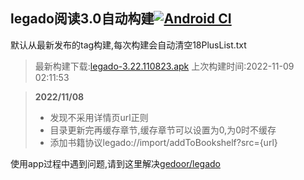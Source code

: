 ## legado阅读3.0自动构建[![Android CI](https://github.com/10bits/gedoor-Build/workflows/Android%20CI/badge.svg)](https://github.com/10bits/gedoor-Build/actions)

默认从最新发布的tag构建,每次构建会自动清空18PlusList.txt

> 最新构建下载:[legado-3.22.110823.apk](https://github.com/xcbt9527/gedoor-Build/releases/download/legado-3.22.110823/legado-3.22.110823.apk) 上次构建时间:2022-11-09 02:11:53
<!--start-->
> **2022/11/08**
> 
> * 发现不采用详情页url正则
> * 目录更新完再缓存章节,缓存章节可以设置为0,为0时不缓存
> * 添加书籍协议legado://import/addToBookshelf?src={url}
<!--end-->
  
使用app过程中遇到问题,请到这里解决[gedoor/legado](https://github.com/gedoor/legado/issues)

